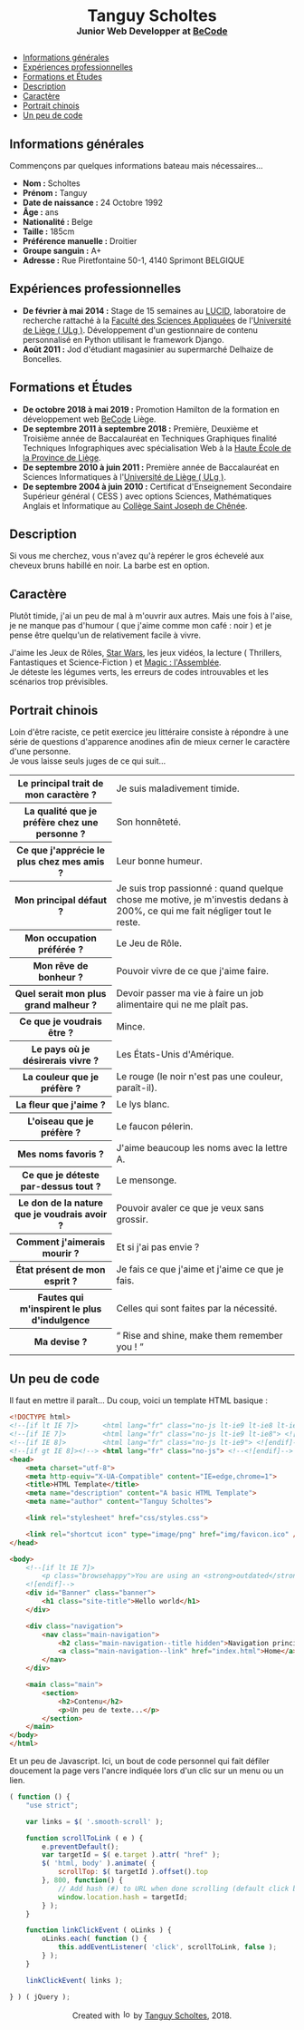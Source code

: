 # <p align="center">Tanguy Scholtes<br><span style="font-size:16px;">Junior Web Developper at [BeCode](https://becode.org/)</span></p>

- [Informations générales](#informations-générales)
- [Expériences professionnelles](#expériences-professionnelles)
- [Formations et Études](#formations-et-études)
- [Description](#description)
- [Caractère](#caractère)
- [Portrait chinois](#portrait-chinois)
- [Un peu de code](#un-peu-de-code)

## Informations générales
Commençons par quelques informations bateau mais nécessaires…
- **Nom :** Scholtes
- **Prénom :** Tanguy
- **Date de naissance :** 24 Octobre 1992
- **Âge :** <span id="age"></span> ans
- **Nationalité :** Belge
- **Taille :** 185cm
- **Préférence manuelle :** Droitier
- **Groupe sanguin :** A+
- **Adresse :** Rue Piretfontaine 50-1, 4140 Sprimont BELGIQUE

<div id="map" width="100%" height="400px"></div>

## Expériences professionnelles
- **De février à mai 2014 :** Stage de 15 semaines au [LUCID](http://www.lucid.ulg.ac.be/www/welcome/), laboratoire de recherche rattaché à la [Faculté des Sciences Appliquées](https://www.facsa.uliege.be/cms/c_3112656/fr/portail-facsa) de l'[Université de Liège ( ULg )](https://www.uliege.be/cms/c_8699436/fr/portail-uliege).
Développement d'un gestionnaire de contenu personnalisé en Python utilisant le framework Django.
- **Août 2011 :** Jod d'étudiant magasinier au supermarché Delhaize de Boncelles.

## Formations et Études
- **De octobre 2018 à mai 2019 :** Promotion Hamilton de la formation en développement web [BeCode](https://becode.org/) Liège.
- **De septembre 2011 à septembre 2018 :** Première, Deuxième et Troisième année de Baccalauréat en Techniques Graphiques finalité Techniques Infographiques avec spécialisation Web à la [Haute École de la Province de Liège](http://www.provincedeliege.be/hauteecole).
- **De septembre 2010 à juin 2011 :** Première année de Baccalauréat en Sciences Informatiques à l'[Université de Liège ( ULg )](https://www.uliege.be/cms/c_8699436/fr/portail-uliege).
- **De septembre 2004 à juin 2010 :**  Certificat d'Enseignement Secondaire Supérieur général ( CESS ) avec options Sciences, Mathématiques Anglais et Informatique au [Collège Saint Joseph de Chênée](http://www.csj-chenee.be/).

## Description
Si vous me cherchez, vous n'avez qu'à repérer le gros échevelé aux cheveux bruns habillé en noir. La barbe est en option.

## Caractère
Plutôt timide, j'ai un peu de mal à m'ouvrir aux autres. Mais une fois à l'aise, je ne manque pas d'humour ( que j'aime comme mon café : noir ) et je pense être quelqu'un de relativement facile à vivre.


J'aime les Jeux de Rôles, [Star Wars](https://www.starwars.com/), les jeux vidéos, la lecture ( Thrillers, Fantastiques et Science-Fiction ) et [Magic : l'Assemblée](https://magic.wizards.com/fr).  
Je déteste les légumes verts, les erreurs de codes introuvables et les scénarios trop prévisibles.

## Portrait chinois
Loin d'être raciste, ce petit exercice jeu littéraire consiste à répondre à une série de questions d'apparence anodines afin de mieux cerner le caractère d'une personne.  
Je vous laisse seuls juges de ce qui suit…


<table class="table">
    <thead></thead>
    <tbody>
        <tr class="table-row">
            <th class="table-header">Le principal trait de mon caractère ?</th>
            <td class="table-data">Je suis maladivement timide.</td>
        </tr>
        <tr class="table-row">
            <th class="table-header">La qualité que je préfère chez une personne ?</th>
            <td class="table-data">Son honnêteté.</td>
        </tr>
        <tr class="table-row">
            <th class="table-header">Ce que j'apprécie le plus chez mes amis ?</th>
            <td class="table-data">Leur bonne humeur.</td>
        </tr>
        <tr class="table-row">
            <th class="table-header">Mon principal défaut ?</th>
            <td class="table-data">Je suis trop passionné : quand quelque chose me motive, je m'investis dedans à 200%, ce qui me fait négliger tout le reste.</td>
        </tr>
        <tr class="table-row">
            <th class="table-header">Mon occupation préférée ?</th>
            <td class="table-data">Le Jeu de Rôle.</td>
        </tr>
        <tr class="table-row">
            <th class="table-header">Mon rêve de bonheur ?</th>
            <td class="table-data">Pouvoir vivre de ce que j'aime faire.</td>
        </tr>
        <tr class="table-row">
            <th class="table-header">Quel serait mon plus grand malheur ?</th>
            <td class="table-data">Devoir passer ma vie à faire un job alimentaire qui ne me plaît pas.</td>
        </tr>
        <tr class="table-row">
            <th class="table-header">Ce que je voudrais être ?</th>
            <td class="table-data">Mince.</td>
        </tr>
        <tr class="table-row">
            <th class="table-header">Le pays où je désirerais vivre ?</th>
            <td class="table-data">Les États-Unis d'Amérique.</td>
        </tr>
        <tr class="table-row">
            <th class="table-header">La couleur que je préfère ?</th>
            <td class="table-data">Le rouge (le noir n'est pas une couleur, paraît-il).</td>
        </tr>
        <tr class="table-row">
            <th class="table-header">La fleur que j'aime ?</th>
            <td class="table-data">Le lys blanc.</td>
        </tr>
        <tr class="table-row">
            <th class="table-header">L'oiseau que je préfère ?</th>
            <td class="table-data">Le faucon pélerin.</td>
        </tr>
        <tr class="table-row">
            <th class="table-header">Mes noms favoris ?</th>
            <td class="table-data">J'aime beaucoup les noms avec la lettre A.</td>
        </tr>
        <tr class="table-row">
            <th class="table-header">Ce que je déteste par-dessus tout ?</th>
            <td class="table-data">Le mensonge.</td>
        </tr>
        <tr class="table-row">
            <th class="table-header">Le don de la nature que je voudrais avoir ?</th>
            <td class="table-data">Pouvoir avaler ce que je veux sans grossir.</td>
        </tr>
        <tr class="table-row">
            <th class="table-header">Comment j'aimerais mourir ?</th>
            <td class="table-data">Et si j'ai pas envie ?</td>
        </tr>
        <tr class="table-row">
            <th class="table-header">État présent de mon esprit ?</th>
            <td class="table-data">Je fais ce que j'aime et j'aime ce que je fais.</td>
        </tr>
        <tr class="table-row">
            <th class="table-header">Fautes qui m'inspirent le plus d'indulgence </th>
            <td class="table-data">Celles qui sont faites par la nécessité.</td>
        </tr>
        <tr class="table-row">
            <th class="table-header">Ma devise ?</th>
            <td class="table-data">“ Rise and shine, make them remember you ! ”</td>
        </tr>
    </tbody>
</table>

## Un peu de code
Il faut en mettre il paraît…
Du coup, voici un template HTML basique :
```html
<!DOCTYPE html>
<!--[if lt IE 7]>      <html lang="fr" class="no-js lt-ie9 lt-ie8 lt-ie7"> <![endif]-->
<!--[if IE 7]>         <html lang="fr" class="no-js lt-ie9 lt-ie8"> <![endif]-->
<!--[if IE 8]>         <html lang="fr" class="no-js lt-ie9"> <![endif]-->
<!--[if gt IE 8]><!--> <html lang="fr" class="no-js"> <!--<![endif]-->
<head>
    <meta charset="utf-8">
    <meta http-equiv="X-UA-Compatible" content="IE=edge,chrome=1">
    <title>HTML Template</title>
    <meta name="description" content="A basic HTML Template">
    <meta name="author" content="Tanguy Scholtes">

    <link rel="stylesheet" href="css/styles.css">

    <link rel="shortcut icon" type="image/png" href="img/favicon.ico" />
</head>

<body>
    <!--[if lt IE 7]>
        <p class="browsehappy">You are using an <strong>outdated</strong> browser. Please <a href="http://browsehappy.com/">upgrade your browser</a> to improve your experience.</p>
    <![endif]-->
    <div id="Banner" class="banner">
        <h1 class="site-title">Hello world</h1>
    </div>

    <div class="navigation">
        <nav class="main-navigation">
            <h2 class="main-navigation--title hidden">Navigation principale</h2>
            <a class="main-navigation--link" href="index.html">Home</a>
        </nav>
    </div>

    <main class="main">
        <section>
            <h2>Contenu</h2>
            <p>Un peu de texte...</p>
        </section>
    </main>
</body>
</html>
```


Et un peu de Javascript. Ici, un bout de code personnel qui fait défiler doucement la page vers l'ancre indiquée lors d'un clic sur un menu ou un lien.
```javascript
( function () {
    "use strict";

    var links = $( '.smooth-scroll' );

    function scrollToLink ( e ) {
        e.preventDefault();
        var targetId = $( e.target ).attr( "href" );
        $( 'html, body' ).animate( {
            scrollTop: $( targetId ).offset().top
        }, 800, function() {
            // Add hash (#) to URL when done scrolling (default click behavior)
            window.location.hash = targetId;
        } );
    }

    function linkClickEvent ( oLinks ) {
        oLinks.each( function () {
            this.addEventListener( 'click', scrollToLink, false );
        } );
    }

    linkClickEvent( links );

} ) ( jQuery );
```

<p align="center">Created with <img src="http://tanguyscholtes.be/jdr-characters/img/pixel-heart.png" alt="love" width="16px"> by <a href="http://tanguyscholtes.be/">Tanguy Scholtes</a>, 2018.</p>

<script>
    ( function () {
        "use strict";
        var age = document.getElementById( 'age' );
        var today = Date.now();
        var birthday = new Date(1992 , 10, 24);

        function getAgeAt( date, birthday ) {
            var diff = date - birthday.getTime();
            var ageDate = new Date( diff );
            return Math.abs( ageDate.getUTCFullYear() - 1970 );
        }

        getAgeAt( today, birthday );
    } ) ();
</script>
<script>
    function initMap() {
        var home = {
            lat: -25.344,
            lng: 131.036
        };
        var map = new google.maps.Map( document.getElementById( 'map' ),
        {
            zoom: 4,
            center: home
        } );
        var marker = new google.maps.Marker( {
            position: home,
            map: map
        } );
    }
</script>
<script
    async
    defer
    src="https://maps.googleapis.com/maps/api/js?key=AIzaSyAeZAbIsINT2EDS7stxwZak4At0vMPn9Rk &callback=initMap">
</script>
